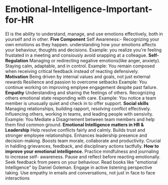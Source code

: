 # Emotional-Intelligence-Important-for-HR
EI is the ability to understand, manage, and use emotions effectively, both in yourself and in other.
**Five Component**
Self Awareness:- Recognizing your own emotions as they happen.
understanding how your emotions affects your behaviour, thoughts and decisions.
Example: you realize you're feeling frustated in a meeting and consiously avoid snapping at a colleague.
**Self- Regulation**
Managing or redirecting negative emotions(like anger, anxiety).
Staying calm, adaptable, and in control.
Example: You remain composed when receiving critical feedback instead of reacting defensively.\
**Motivation**
Being driven by internal values and goals, not just external rewards 
Resilience and passion to overcome setbacks 
Example: You continue working on improving emplyee engagement despite past failure.
**Empathy**
Understanding and sharing the feelings of others.
Recognizing others emotional state responding with care.
Example: You notice a team member is unusually quiet and check in to offer support.
**Social skills**
Managing relationships, building rapport, resolving conflict effectively.
Influencing others, working in teams, and leading people with sensivity.
Example: You Mediate a Disagrrement between team members and help them find common ground.
**Emotional Intelligence matters in HR  & Leadership**
Help resolve conflicts fairly and calmly.
Builds trust and stronger employee relationships.
Enhances leadership presence and decision-making.
Boosts team morale, collaborate and productivity.
Crucial in haldling grievances, feedback, and disciplinary actions tactfully. 
**How to improve your emotional intelligence.**
Practice mindfulness and journaling to increase self- awareness.
Pause and reflect before reacting emotionally.
Seek feedback from peers on your behaviour.
Read books like "emotional Intelligence" by Daniel Goleman.
Engage in active listening perspective taking.
Use empathy in emails and conversations, not just in face to face interactions


